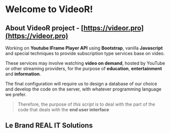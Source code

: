 # Welcome to VideoR!

## About VideoR project - [https://videor.pro](https://videor.pro)

Working on **Youtube IFrame Player API** using **Bootstrap**, vanilla **Javascript** and special techniques to provide subscription type services base on video.

These services may involve watching **video on demand**, hosted by YouTube or other streaming providers, for the purpose of **education**, **entertainment** and **information**.

The final configuration will require us to design a database of our choice and develop the code on the server, with whatever programming language we prefer.

> Therefore, the purpose of *this script* is to deal with the part of the code that deals with the **end user interface**

## Le Brand REAL IT Solutions 
